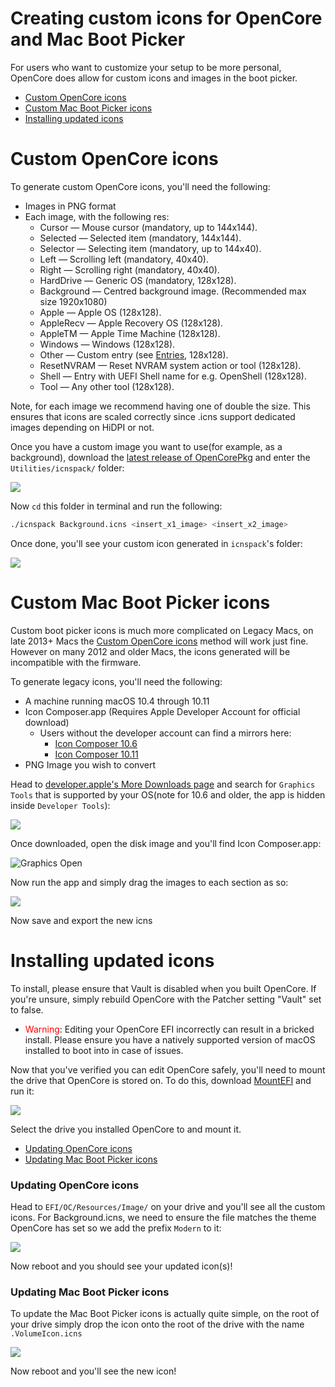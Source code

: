 # Creating custom icons for OpenCore and Mac Boot Picker

For users who want to customize your setup to be more personal, OpenCore does allow for custom icons and images in the boot picker.

* [Custom OpenCore icons](#custom-opencore-icons)
* [Custom Mac Boot Picker icons](#custom-mac-boot-picker-icons)
* [Installing updated icons](#installing-updated-icons)

# Custom OpenCore icons

To generate custom OpenCore icons, you'll need the following:

* Images in PNG format
* Each image, with the following res:
  * Cursor — Mouse cursor (mandatory, up to 144x144).
  * Selected — Selected item (mandatory, 144x144).
  * Selector — Selecting item (mandatory, up to 144x40).
  * Left — Scrolling left (mandatory, 40x40).
  * Right — Scrolling right (mandatory, 40x40).
  * HardDrive — Generic OS (mandatory, 128x128).
  * Background — Centred background image. (Recommended max size 1920x1080)
  * Apple — Apple OS (128x128).
  * AppleRecv — Apple Recovery OS (128x128).
  * AppleTM — Apple Time Machine (128x128).
  * Windows — Windows (128x128).
  * Other — Custom entry (see [Entries](https://dortania.github.io/docs/latest/Configuration.html), 128x128).
  * ResetNVRAM — Reset NVRAM system action or tool (128x128).
  * Shell — Entry with UEFI Shell name for e.g. OpenShell (128x128).
  * Tool — Any other tool (128x128).
  
Note, for each image we recommend having one of double the size. This ensures that icons are scaled correctly since .icns support dedicated images depending on HiDPI or not.

Once you have a custom image you want to use(for example, as a background), download the [latest release of OpenCorePkg](https://github.com/acidanthera/OpenCorePkg/releases) and enter the `Utilities/icnspack/` folder:

![](../images/icnspack-folder.png)

Now `cd` this folder in terminal and run the following:

```sh
./icnspack Background.icns <insert_x1_image> <insert_x2_image>
```

Once done, you'll see your custom icon generated in `icnspack`'s folder:

![](../images/icnspack-done.png)

# Custom Mac Boot Picker icons

Custom boot picker icons is much more complicated on Legacy Macs, on late 2013+ Macs the [Custom OpenCore icons](#custom-opencore-icons) method will work just fine. However on many 2012 and older Macs, the icons generated will be incompatible with the firmware.

To generate legacy icons, you'll need the following:

* A machine running macOS 10.4 through 10.11
* Icon Composer.app (Requires Apple Developer Account for official download)
  * Users without the developer account can find a mirrors here:
    * [Icon Composer 10.6](https://github.com/dortania/OpenCore-Legacy-Patcher/blob/main/docs/Icon-Composer-10.6.zip)
    * [Icon Composer 10.11](https://github.com/dortania/OpenCore-Legacy-Patcher/blob/main/docs/Icon-Composer-10.11.zip)
* PNG Image you wish to convert

Head to [developer.apple's More Downloads page](https://developer.apple.com/download/more/) and search for `Graphics Tools` that is supported by your OS(note for 10.6 and older, the app is hidden inside `Developer Tools`):

![](../images/graphics-download.png)

Once downloaded, open the disk image and you'll find Icon Composer.app:

![Graphics Open](../images/graphics-open.png)

Now run the app and simply drag the images to each section as so:

![](../images/icon-SL.png)

Now save and export the new icns

# Installing updated icons

To install, please ensure that Vault is disabled when you built OpenCore. If you're unsure, simply rebuild OpenCore with the Patcher setting "Vault" set to false.

* <span style="color:red"> Warning</span>: Editing your OpenCore EFI incorrectly can result in a bricked install. Please ensure you have a natively supported version of macOS installed to boot into in case of issues.

Now that you've verified you can edit OpenCore safely, you'll need to mount the drive that OpenCore is stored on. To do this, download [MountEFI](https://github.com/corpnewt/MountEFI) and run it:

![](../images/mountefi.png)

Select the drive you installed OpenCore to and mount it.

* [Updating OpenCore icons](#updating-opencore-icons)
* [Updating Mac Boot Picker icons](#updating-mac-boot-picker-icons)

### Updating OpenCore icons

Head to `EFI/OC/Resources/Image/` on your drive and you'll see all the custom icons. For Background.icns, we need to ensure the file matches the theme OpenCore has set so we add the prefix `Modern` to it:

![](../images/background-moved.png)

Now reboot and you should see your updated icon(s)!

### Updating Mac Boot Picker icons

To update the Mac Boot Picker icons is actually quite simple, on the root of your drive simply drop the icon onto the root of the drive with the name `.VolumeIcon.icns`

![](../images/mac-icns-drive.png)

Now reboot and you'll see the new icon!

